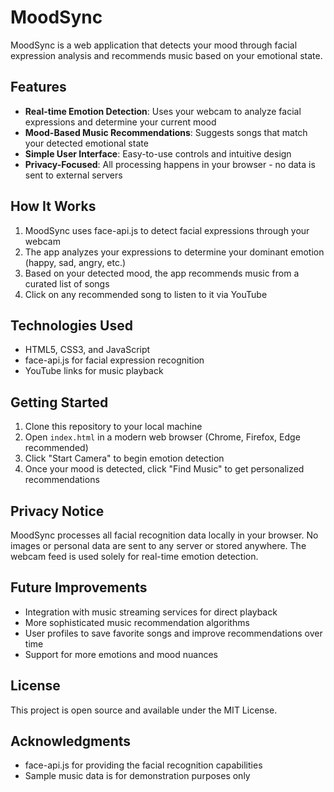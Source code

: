 # MoodSync

MoodSync is a web application that detects your mood through facial expression analysis and recommends music based on your emotional state.

## Features

- **Real-time Emotion Detection**: Uses your webcam to analyze facial expressions and determine your current mood
- **Mood-Based Music Recommendations**: Suggests songs that match your detected emotional state
- **Simple User Interface**: Easy-to-use controls and intuitive design
- **Privacy-Focused**: All processing happens in your browser - no data is sent to external servers

## How It Works

1. MoodSync uses face-api.js to detect facial expressions through your webcam
2. The app analyzes your expressions to determine your dominant emotion (happy, sad, angry, etc.)
3. Based on your detected mood, the app recommends music from a curated list of songs
4. Click on any recommended song to listen to it via YouTube

## Technologies Used

- HTML5, CSS3, and JavaScript
- face-api.js for facial expression recognition
- YouTube links for music playback

## Getting Started

1. Clone this repository to your local machine
2. Open `index.html` in a modern web browser (Chrome, Firefox, Edge recommended)
3. Click "Start Camera" to begin emotion detection
4. Once your mood is detected, click "Find Music" to get personalized recommendations

## Privacy Notice

MoodSync processes all facial recognition data locally in your browser. No images or personal data are sent to any server or stored anywhere. The webcam feed is used solely for real-time emotion detection.

## Future Improvements

- Integration with music streaming services for direct playback
- More sophisticated music recommendation algorithms
- User profiles to save favorite songs and improve recommendations over time
- Support for more emotions and mood nuances

## License

This project is open source and available under the MIT License.

## Acknowledgments

- face-api.js for providing the facial recognition capabilities
- Sample music data is for demonstration purposes only
